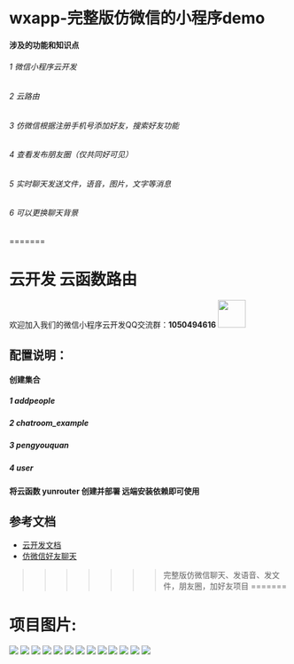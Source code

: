 # wxapp-完整版仿微信的小程序demo
#### 涉及的功能和知识点
###### 1 微信小程序云开发
###### 2 云路由
###### 3 仿微信根据注册手机号添加好友，搜索好友功能
###### 4 查看发布朋友圈（仅共同好可见）
###### 5 实时聊天发送文件，语音，图片，文字等消息
###### 6 可以更换聊天背景
=======
# 云开发 云函数路由
 欢迎加入我们的微信小程序云开发QQ交流群：**1050494616**
 <image style="width:50px;height:50px" src="https://636f-code-test-1301231348.tcb.qcloud.la/qqqun.jpg?sign=bf53ce39cd4844e7dc024fcdc8719fc1&t=1586146309"/>
 
 ## 配置说明：
 #### 创建集合
   ##### 1 addpeople
   ##### 2 chatroom_example
   ##### 3 pengyouquan
   ##### 4 user
 #### 将云函数 yunrouter 创建并部署 远端安装依赖即可使用

## 参考文档

- [云开发文档](https://developers.weixin.qq.com/miniprogram/dev/wxcloud/basis/getting-started.html)
- [仿微信好友聊天](https://blog.csdn.net/weixin_41595277/article/details/104252171)
>>>>>>> 完整版仿微信聊天、发语音、发文件，朋友圈，加好友项目
=======
# 项目图片:
![](https://wxapp-1259480632.cos.ap-beijing.myqcloud.com/wxapp%E4%BB%BF%E5%BE%AE%E4%BF%A1%E7%9A%84%E5%BE%AE%E4%BF%A1%E5%B0%8F%E7%A8%8B%E5%BA%8F/1.jpg)
<image src="https://wxapp-1259480632.cos.ap-beijing.myqcloud.com/wxapp%E4%BB%BF%E5%BE%AE%E4%BF%A1%E7%9A%84%E5%BE%AE%E4%BF%A1%E5%B0%8F%E7%A8%8B%E5%BA%8F/1.jpg"/>
<image src="https://wxapp-1259480632.cos.ap-beijing.myqcloud.com/wxapp%E4%BB%BF%E5%BE%AE%E4%BF%A1%E7%9A%84%E5%BE%AE%E4%BF%A1%E5%B0%8F%E7%A8%8B%E5%BA%8F/2.jpg"/>
<image src="https://wxapp-1259480632.cos.ap-beijing.myqcloud.com/wxapp%E4%BB%BF%E5%BE%AE%E4%BF%A1%E7%9A%84%E5%BE%AE%E4%BF%A1%E5%B0%8F%E7%A8%8B%E5%BA%8F/3.jpg"/>
<image src="https://wxapp-1259480632.cos.ap-beijing.myqcloud.com/wxapp%E4%BB%BF%E5%BE%AE%E4%BF%A1%E7%9A%84%E5%BE%AE%E4%BF%A1%E5%B0%8F%E7%A8%8B%E5%BA%8F/4.jpg"/>
<image src="https://wxapp-1259480632.cos.ap-beijing.myqcloud.com/wxapp%E4%BB%BF%E5%BE%AE%E4%BF%A1%E7%9A%84%E5%BE%AE%E4%BF%A1%E5%B0%8F%E7%A8%8B%E5%BA%8F/5.jpg"/>
<image src="https://wxapp-1259480632.cos.ap-beijing.myqcloud.com/wxapp%E4%BB%BF%E5%BE%AE%E4%BF%A1%E7%9A%84%E5%BE%AE%E4%BF%A1%E5%B0%8F%E7%A8%8B%E5%BA%8F/6.jpg"/>
<image src="https://wxapp-1259480632.cos.ap-beijing.myqcloud.com/wxapp%E4%BB%BF%E5%BE%AE%E4%BF%A1%E7%9A%84%E5%BE%AE%E4%BF%A1%E5%B0%8F%E7%A8%8B%E5%BA%8F/7.jpg"/>
<image src="https://wxapp-1259480632.cos.ap-beijing.myqcloud.com/wxapp%E4%BB%BF%E5%BE%AE%E4%BF%A1%E7%9A%84%E5%BE%AE%E4%BF%A1%E5%B0%8F%E7%A8%8B%E5%BA%8F/8.jpg"/>
<image src="https://wxapp-1259480632.cos.ap-beijing.myqcloud.com/wxapp%E4%BB%BF%E5%BE%AE%E4%BF%A1%E7%9A%84%E5%BE%AE%E4%BF%A1%E5%B0%8F%E7%A8%8B%E5%BA%8F/9.jpg"/>
<image src="https://wxapp-1259480632.cos.ap-beijing.myqcloud.com/wxapp%E4%BB%BF%E5%BE%AE%E4%BF%A1%E7%9A%84%E5%BE%AE%E4%BF%A1%E5%B0%8F%E7%A8%8B%E5%BA%8F/10.jpg"/>
<image src="https://wxapp-1259480632.cos.ap-beijing.myqcloud.com/wxapp%E4%BB%BF%E5%BE%AE%E4%BF%A1%E7%9A%84%E5%BE%AE%E4%BF%A1%E5%B0%8F%E7%A8%8B%E5%BA%8F/11.jpg"/>
<image src="https://wxapp-1259480632.cos.ap-beijing.myqcloud.com/wxapp%E4%BB%BF%E5%BE%AE%E4%BF%A1%E7%9A%84%E5%BE%AE%E4%BF%A1%E5%B0%8F%E7%A8%8B%E5%BA%8F/12.jpg"/>


